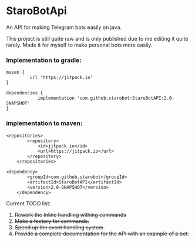 # StaroBotApi
 An API for making Telegram bots easily on java.

 This project is still quite raw and is only published due to me editing it quite rarely. Made it for myself to make personal bots more easily. 

 ### Implementation to gradle:
```
maven {
         url 'https://jitpack.io'
}

dependencies {
	        implementation 'com.github.starobot:StaroBotAPI:2.0-SNAPSHOT'
}
```
### implementation to maven:
```
<repositories>
		<repository>
		    <id>jitpack.io</id>
		    <url>https://jitpack.io</url>
		</repository>
	</repositories>

<dependency>
	    <groupId>com.github.starobot</groupId>
	    <artifactId>StaroBotAPI</artifactId>
	    <version>2.0-SNAPSHOT</version>
	</dependency>
```

Current TODO list:
1. <s> Rework the Inline handling withing commands
2. <s> Make a factory for commands.
3. Speed up the event handling system
4. Provide a complete documentation for the API with an example of a bot.
